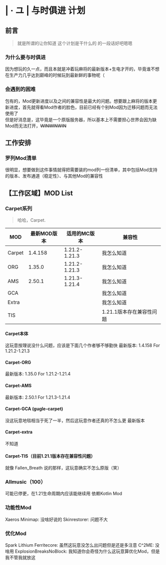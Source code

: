 # | · ユ | 与时俱进 计划  
## 前言
> 就是所谓的让你知道 这个计划是干什么的 的一段话好吧嗯嗯  
### 为什么要与时俱进
因为想玩的久一点，而且本就是冲着玩麻将的最新版本+生电才开的，毕竟谁不想在生产力几乎达到巅峰的时候玩到最新鲜的事物呢（
### 会遇到的困难
包有的，Mod更新进度以及之间的兼容性是最大的问题。想要跟上麻将的版本更新进度，首先就得看Mod作者的脸色，目前已经有个别Mod因为迁移问题而无法使用了  
但是好消息是，这毕竟是一个原版服务器，所以基本上不需要担心世界会因为缺Mod而无法打开，~~WINWINWIN~~
## 工作安排
### 罗列Mod清单
很明显，想要做到这件事情就得把需要装的mod列一份清单，其中包括Mod支持的版本、发布通道（稳定性）、与其他Mod的兼容性  

## 【工作区域】MOD List
### Carpet系列
> 哈哈，Carpet.  

| MOD | 最新MOD版本 | 适用的MC版本 | 兼容性 |
| ---- | ----       |          ---- | ----   |
| Carpet | 1.4.158 | 1.21.2-1.21.3 | 我怎么知道 |
| ORG | 1.35.0 | 1.21.2-1.21.3 | 我怎么知道 |
| AMS | 2.50.1 | 1.21.3-1.21.4 | 我怎么知道 |
| GCA |          |               | 我怎么知道 |
| Extra |          |               | 我怎么知道 |
| TIS |          |               | 1.21.1版本存在兼容性问题 |

#### Carpet本体
这玩意按理说没什么问题，应该是下面几个作者够不够勤快
最新版本: 1.4.158 For 1.21.2-1.21.3
#### Carpet-ORG
最新版本: 1.35.0 For 1.21.2-1.21.4
#### Carpet-AMS
最新版本: 2.50.1 For 1.21.3-1.21.4
#### Carpet-GCA (gugle-carpet)
没这玩意地毯相当于死了一半，然后这玩意作者还真的不怎么更
最新版本 
#### Carpet-extra
不知道
#### Carpet-TIS（目前1.21.1版本存在兼容性问题）
就像 Fallen_Breath 说的那样，这玩意确实不怎么原版（笑）
### Allmusic（100）
可能已停更，在1.21生命周期内应该能继续用
依赖Kotlin Mod
### 功能性Mod
Xaeros Minimap: 没啥好说的
Skinrestorer: 问题不大
### 优化Mod
Spark
Lithium
Ferritecore: 虽然这玩意没怎么出问题但是还是多注意
C^2ME: 没啥用
ExplosionBreaksNoBlock: 我知道你会奇怪为什么这玩意算优化Mod，但是我不管我就放这
